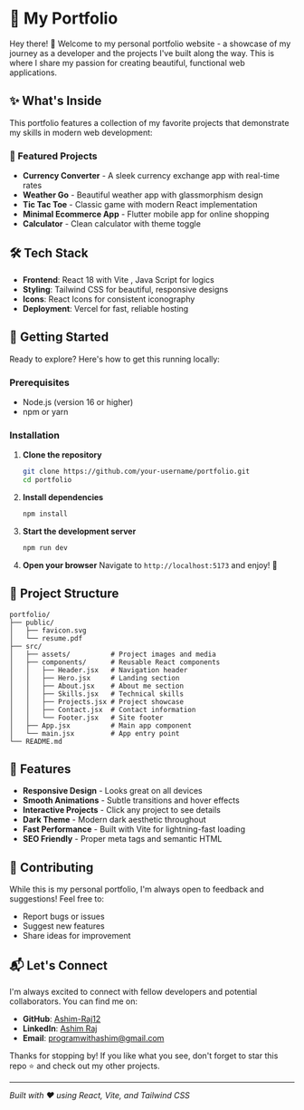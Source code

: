 # 🚀 My Portfolio

Hey there! 👋 Welcome to my personal portfolio website - a showcase of my journey as a developer and the projects I've built along the way. This is where I share my passion for creating beautiful, functional web applications.

## ✨ What's Inside

This portfolio features a collection of my favorite projects that demonstrate my skills in modern web development:

### 🎯 Featured Projects

- **Currency Converter** - A sleek currency exchange app with real-time rates
- **Weather Go** - Beautiful weather app with glassmorphism design
- **Tic Tac Toe** - Classic game with modern React implementation
- **Minimal Ecommerce App** - Flutter mobile app for online shopping
- **Calculator** - Clean calculator with theme toggle

## 🛠️ Tech Stack

- **Frontend**: React 18 with Vite , Java Script for logics
- **Styling**: Tailwind CSS for beautiful, responsive designs
- **Icons**: React Icons for consistent iconography
- **Deployment**: Vercel for fast, reliable hosting

## 🚀 Getting Started

Ready to explore? Here's how to get this running locally:

### Prerequisites
- Node.js (version 16 or higher)
- npm or yarn

### Installation

1. **Clone the repository**
   ```bash
   git clone https://github.com/your-username/portfolio.git
   cd portfolio
   ```

2. **Install dependencies**
   ```bash
   npm install
   ```

3. **Start the development server**
   ```bash
   npm run dev
   ```

4. **Open your browser**
   Navigate to `http://localhost:5173` and enjoy! 🎉

## 📁 Project Structure

```
portfolio/
├── public/
│   ├── favicon.svg
│   └── resume.pdf
├── src/
│   ├── assets/          # Project images and media
│   ├── components/      # Reusable React components
│   │   ├── Header.jsx   # Navigation header
│   │   ├── Hero.jsx     # Landing section
│   │   ├── About.jsx    # About me section
│   │   ├── Skills.jsx   # Technical skills
│   │   ├── Projects.jsx # Project showcase
│   │   ├── Contact.jsx  # Contact information
│   │   └── Footer.jsx   # Site footer
│   ├── App.jsx          # Main app component
│   └── main.jsx         # App entry point
└── README.md
```

## 🎨 Features

- **Responsive Design** - Looks great on all devices
- **Smooth Animations** - Subtle transitions and hover effects
- **Interactive Projects** - Click any project to see details
- **Dark Theme** - Modern dark aesthetic throughout
- **Fast Performance** - Built with Vite for lightning-fast loading
- **SEO Friendly** - Proper meta tags and semantic HTML

## 🤝 Contributing

While this is my personal portfolio, I'm always open to feedback and suggestions! Feel free to:

- Report bugs or issues
- Suggest new features
- Share ideas for improvement

## 📬 Let's Connect

I'm always excited to connect with fellow developers and potential collaborators. You can find me on:

- **GitHub**: [Ashim-Raj12](https://github.com/Ashim-Raj12)
- **LinkedIn**: [Ashim Raj](https://www.linkedin.com/in/ashim-raj-26074334b/)
- **Email**: programwithashim@gmail.com

Thanks for stopping by! If you like what you see, don't forget to star this repo ⭐ and check out my other projects.

---

*Built with ❤️ using React, Vite, and Tailwind CSS*
